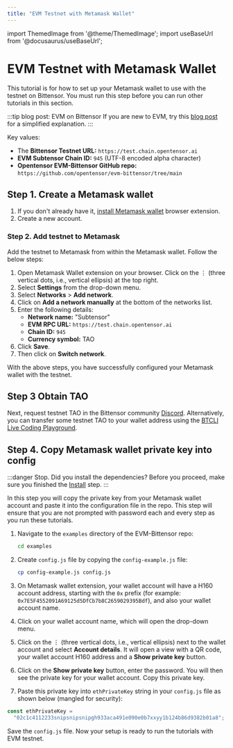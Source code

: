 ```yaml
---
title: "EVM Testnet with Metamask Wallet"
---
```


import ThemedImage from '@theme/ThemedImage';
import useBaseUrl from '@docusaurus/useBaseUrl';

# EVM Testnet with Metamask Wallet

This tutorial is for how to set up your Metamask wallet to use with the testnet on Bittensor. You must run this step before you can run other tutorials in this section.

:::tip blog post: EVM on Bittensor
If you are new to EVM, try this [blog post](https://blog.bittensor.com/evm-on-bittensor-draft-6f323e69aff7) for a simplified explanation.
:::

Key values:

- The **Bittensor Testnet URL:** `https://test.chain.opentensor.ai`
- **EVM Subtensor Chain ID:** `945` (UTF-8 encoded alpha character)
- **Opentensor EVM-Bittensor GitHub repo:** `https://github.com/opentensor/evm-bittensor/tree/main`

## Step 1. Create a Metamask wallet

1. If you don't already have it, [install Metamask wallet](https://metamask.io/download/) browser extension.
2. Create a new account.

### Step 2. Add testnet to Metamask

Add the testnet to Metamask from within the Metamask wallet. Follow the below steps:

1. Open Metamask Wallet extension on your browser. Click on the &#8942; (three vertical dots, i.e., vertical ellipsis) at the top right.
2. Select **Settings** from the drop-down menu.
3. Select **Networks** > **Add network**.
4. Click on **Add a network manually** at the bottom of the networks list.
5. Enter the following details:
   - **Network name:** "Subtensor"
   - **EVM RPC URL:** `https://test.chain.opentensor.ai`
   - **Chain ID:** `945`
   - **Currency symbol:** TAO
6. Click **Save**.
7. Then click on **Switch network**.

With the above steps, you have successfully configured your Metamask wallet with the testnet.

## Step 3 Obtain TAO

Next, request testnet TAO in the Bittensor community [Discord](https://discord.com/channels/799672011265015819/1107738550373454028/threads/1331693251589312553). Alternatively, you can transfer some testnet TAO to your wallet address using the [BTCLI Live Coding Playground](../btcli/btcli-playground.md#transfer).

## Step 4. Copy Metamask wallet private key into config

:::danger Stop. Did you install the dependencies?
Before you proceed, make sure you finished the [Install](./install.md) step.
:::

In this step you will copy the private key from your Metamask wallet account and paste it into the configuration file in the repo. This step will ensure that you are not prompted with password each and every step as you run these tutorials.

1. Navigate to the `examples` directory of the EVM-Bittensor repo:

   ```bash
   cd examples
   ```

2. Create `config.js` file by copying the `config-example.js` file:

   ```bash
   cp config-example.js config.js
   ```

3. On Metamask wallet extension, your wallet account will have a H160 account address, starting with the `0x` prefix (for example: `0x7E5F4552091A69125d5DfCb7b8C2659029395Bdf`), and also your wallet account name.
4. Click on your wallet account name, which will open the drop-down menu.
5. Click on the &#8942; (three vertical dots, i.e., vertical ellipsis) next to the wallet account and select **Account details**. It will open a view with a QR code, your wallet account H160 address and a **Show private key** button.
6. Click on the **Show private key** button, enter the password. You will then see the private key for your wallet account. Copy this private key.
7. Paste this private key into `ethPrivateKey` string in your `config.js` file as shown below (mangled for security):

```javascript
const ethPrivateKey =
  "02c1c4112233snipsnipsnipgh933aca491e090e0b7xxyy1b124b86d9382b01a8";
```

Save the `config.js` file. Now your setup is ready to run the tutorials with EVM testnet.
